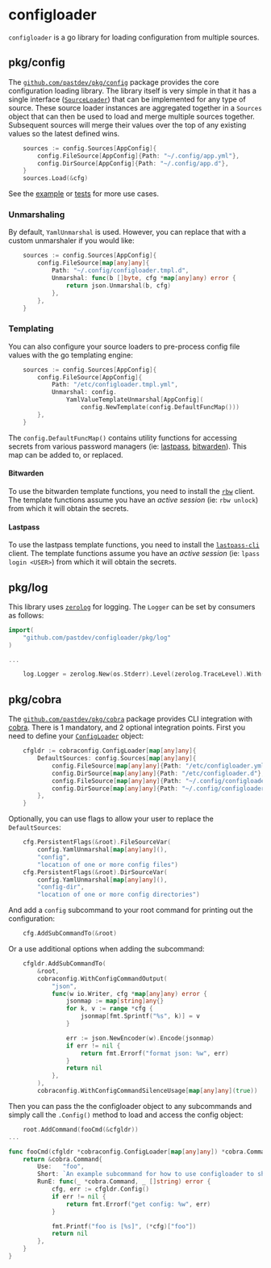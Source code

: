 # configloader

`configloader` is a go library for loading configuration from multiple sources.

## pkg/config

The [`github.com/pastdev/pkg/config`](./pkg/config) package provides the core configuration loading library.
The library itself is very simple in that it has a single interface ([`SourceLoader`](./pkg/config/config.go)) that can be implemented for any type of source.
These source loader instances are aggregated together in a `Sources` object that can then be used to load and merge multiple sources together.
Subsequent sources will merge their values over the top of any existing values so the latest defined wins.

```go
    sources := config.Sources[AppConfig]{
        config.FileSource[AppConfig]{Path: "~/.config/app.yml"},
        config.DirSource[AppConfig]{Path: "~/.config/app.d"},
    }
    sources.Load(&cfg)
```

See the [example](./pkg/config/example_test.go) or [tests](./pkg/config/config_test.go) for more use cases.

### Unmarshaling

By default, `YamlUnmarshal` is used.
However, you can replace that with a custom unmarshaler if you would like:

```go
    sources := config.Sources[AppConfig]{
        config.FileSource[map[any]any]{
            Path: "~/.config/configloader.tmpl.d",
            Unmarshal: func(b []byte, cfg *map[any]any) error {
                return json.Unmarshal(b, cfg)
            },
        },
    }
```

### Templating

You can also configure your source loaders to pre-process config file values with the go templating engine:

```go
    sources := config.Sources[AppConfig]{
        config.FileSource[AppConfig]{
            Path: "/etc/configloader.tmpl.yml",
            Unmarshal: config.
                YamlValueTemplateUnmarshal[AppConfig](
                    config.NewTemplate(config.DefaultFuncMap()))
        },
    }
```

The `config.DefaultFuncMap()` contains utility functions for accessing secrets from various password managers (ie: [lastpass](#lastpass), [bitwarden](#bitwarden)).
This map can be added to, or replaced.

#### Bitwarden

To use the bitwarden template functions, you need to install the [`rbw`](https://github.com/doy/rbw) client.
The template functions assume you have an _active session_ (ie: `rbw unlock`) from which it will obtain the secrets.

#### Lastpass

To use the lastpass template functions, you need to install the [`lastpass-cli`](https://github.com/lastpass/lastpass-cli) client.
The template functions assume you have an _active session_ (ie: `lpass login <USER>`) from which it will obtain the secrets.

## pkg/log

This library uses [`zerolog`](https://github.com/rs/zerolog) for logging.
The `Logger` can be set by consumers as follows:

```go
import(
    "github.com/pastdev/configloader/pkg/log"
)

...

    log.Logger = zerolog.New(os.Stderr).Level(zerolog.TraceLevel).With().Timestamp().Logger()
```

## pkg/cobra

The [`github.com/pastdev/pkg/cobra`](./pkg/cobra) package provides CLI integration with [cobra](https://github.com/spf13/cobra).
There is 1 mandatory, and 2 optional integration points.
First you need to define your [`ConfigLoader`](./pkg/cobra/config.go) object:

```go
    cfgldr := cobraconfig.ConfigLoader[map[any]any]{
        DefaultSources: config.Sources[map[any]any]{
            config.FileSource[map[any]any]{Path: "/etc/configloader.yml"},
            config.DirSource[map[any]any]{Path: "/etc/configloader.d"},
            config.FileSource[map[any]any]{Path: "~/.config/configloader.yml"},
            config.DirSource[map[any]any]{Path: "~/.config/configloader.d"},
        },
    }
```

Optionally, you can use flags to allow your user to replace the `DefaultSources`:

```go
    cfg.PersistentFlags(&root).FileSourceVar(
        config.YamlUnmarshal[map[any]any](),
        "config",
        "location of one or more config files")
    cfg.PersistentFlags(&root).DirSourceVar(
        config.YamlUnmarshal[map[any]any](),
        "config-dir",
        "location of one or more config directories")
```

And add a `config` subcommand to your root command for printing out the configuration:

```go
    cfg.AddSubCommandTo(&root)
```

Or a use additional options when adding the subcommand:

```go
    cfgldr.AddSubCommandTo(
        &root,
        cobraconfig.WithConfigCommandOutput(
            "json",
            func(w io.Writer, cfg *map[any]any) error {
                jsonmap := map[string]any{}
                for k, v := range *cfg {
                    jsonmap[fmt.Sprintf("%s", k)] = v
                }

                err := json.NewEncoder(w).Encode(jsonmap)
                if err != nil {
                    return fmt.Errorf("format json: %w", err)
                }
                return nil
            },
        ),
        cobraconfig.WithConfigCommandSilenceUsage[map[any]any](true))
```

Then you can pass the the configloader object to any subcommands and simply call the `.Config()` method to load and access the config object:

```go
    root.AddCommand(fooCmd(&cfgldr))
...

func fooCmd(cfgldr *cobraconfig.ConfigLoader[map[any]any]) *cobra.Command {
    return &cobra.Command{
        Use:   "foo",
        Short: `An example subcommand for how to use configloader to show the value of foo.`,
        RunE: func(_ *cobra.Command, _ []string) error {
            cfg, err := cfgldr.Config()
            if err != nil {
                return fmt.Errorf("get config: %w", err)
            }

            fmt.Printf("foo is [%s]", (*cfg)["foo"])
            return nil
        },
    }
}
```
